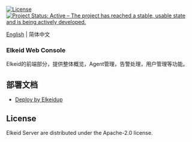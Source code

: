 [![License](https://img.shields.io/badge/License-Apache%20v2-blue.svg)](https://github.com/bytedance/Elkeid/blob/main/agent/LICENSE)
[![Project Status: Active – The project has reached a stable, usable state and is being actively developed.](https://www.repostatus.org/badges/latest/active.svg)](https://www.repostatus.org/#active)

[English](README.md) | 简体中文

### Elkeid Web Console
Elkeid的前端部分，提供整体概览，Agent管理，告警处理，用户管理等功能。

## 部署文档
- [Deploy by Elkeidup](../../elkeidup/README.md)

## License
Elkeid Server are distributed under the Apache-2.0 license.